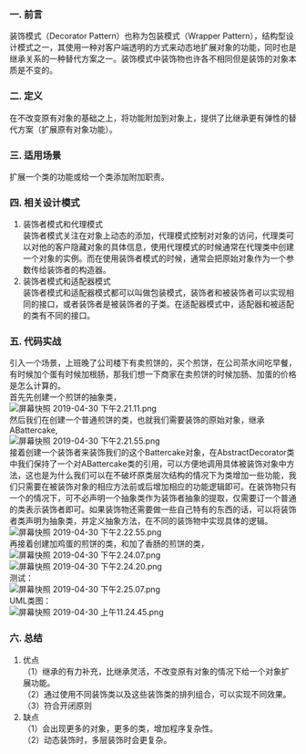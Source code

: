 ### 一. 前言
装饰模式（Decorator Pattern）也称为包装模式（Wrapper Pattern），结构型设计模式之一，其使用一种对客户端透明的方式来动态地扩展对象的功能，同时也是继承关系的一种替代方案之一。装饰模式中装饰物也许各不相同但是装饰的对象本质是不变的。

### 二. 定义
在不改变原有对象的基础之上，将功能附加到对象上，提供了比继承更有弹性的替代方案（扩展原有对象功能）。

### 三. 适用场景
扩展一个类的功能或给一个类添加附加职责。

### 四. 相关设计模式
1. 装饰者模式和代理模式  
装饰者模式关注在对象上动态的添加，代理模式控制对对象的访问，代理类可以对他的客户隐藏对象的具体信息，使用代理模式的时候通常在代理类中创建一个对象的实例。而在使用装饰者模式的时候，通常会把原始对象作为一个参数传给装饰者的构造器。  
2. 装饰者模式和适配器模式  
装饰者模式和适配器模式都可以叫做包装模式，装饰者和被装饰者可以实现相同的接口，或者装饰者是被装饰者的子类。在适配器模式中，适配器和被适配的类有不同的接口。

### 五. 代码实战
引入一个场景，上班晚了公司楼下有卖煎饼的，买个煎饼，在公司茶水间吃早餐，有时候加个蛋有时候加根肠，那我们想一下商家在卖煎饼的时候加肠、加蛋的价格是怎么计算的。  
首先先创建一个煎饼的抽象类，  
![屏幕快照 2019-04-30 下午2.21.11.png](https://upload-images.jianshu.io/upload_images/2353568-a30cea3763be5a9d.png?imageMogr2/auto-orient/strip%7CimageView2/2/w/1240)  
然后我们在创建一个普通煎饼的类，也就我们需要装饰的原始对象，继承ABattercake,  
![屏幕快照 2019-04-30 下午2.21.55.png](https://upload-images.jianshu.io/upload_images/2353568-811964c8f8d2c40b.png?imageMogr2/auto-orient/strip%7CimageView2/2/w/1240)  
接着创建一个装饰者来装饰我们的这个Battercake对象，在AbstractDecorator类中我们保持了一个对ABattercake类的引用，可以方便地调用具体被装饰对象中方法，这也是为什么我们可以在不破坏原类层次结构的情况下为类增加一些功能，我们只需要在被装饰对象的相应方法前或后增加相应的功能逻辑即可。在装饰物只有一个的情况下，可不必声明一个抽象类作为装饰者抽象的提取，仅需要订一个普通的类表示装饰者即可。如果装饰物还需要做一些自己特有的东西的话，可以将装饰者类声明为抽象类，并定义抽象方法，在不同的装饰物中实现具体的逻辑。  
![屏幕快照 2019-04-30 下午2.22.55.png](https://upload-images.jianshu.io/upload_images/2353568-2e3fc5219b96f6de.png?imageMogr2/auto-orient/strip%7CimageView2/2/w/1240)    
再接着创建加鸡蛋的煎饼的类，和加了香肠的煎饼的类，  
![屏幕快照 2019-04-30 下午2.24.07.png](https://upload-images.jianshu.io/upload_images/2353568-0b673e1416b3accc.png?imageMogr2/auto-orient/strip%7CimageView2/2/w/1240)  
![屏幕快照 2019-04-30 下午2.24.20.png](https://upload-images.jianshu.io/upload_images/2353568-7884255dff1bd749.png?imageMogr2/auto-orient/strip%7CimageView2/2/w/1240)  
测试：  
![屏幕快照 2019-04-30 下午2.25.07.png](https://upload-images.jianshu.io/upload_images/2353568-98932a3f4810514c.png?imageMogr2/auto-orient/strip%7CimageView2/2/w/1240)  
UML类图：  
![屏幕快照 2019-04-30 上午11.24.45.png](https://upload-images.jianshu.io/upload_images/2353568-add66942102c7cec.png?imageMogr2/auto-orient/strip%7CimageView2/2/w/1240)

### 六. 总结
1. 优点  
（1）继承的有力补充，比继承灵活，不改变原有对象的情况下给一个对象扩展功能。  
（2）通过使用不同装饰类以及这些装饰类的排列组合，可以实现不同效果。  
（3）符合开闭原则  
2. 缺点  
（1）会出现更多的对象，更多的类，增加程序复杂性。  
（2）动态装饰时，多层装饰时会更复杂。  
